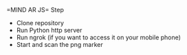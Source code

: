 =MIND AR JS=
Step
- Clone repository
- Run Python http server
- Run ngrok (if you want to access it on your mobile phone)
- Start and scan the png marker

